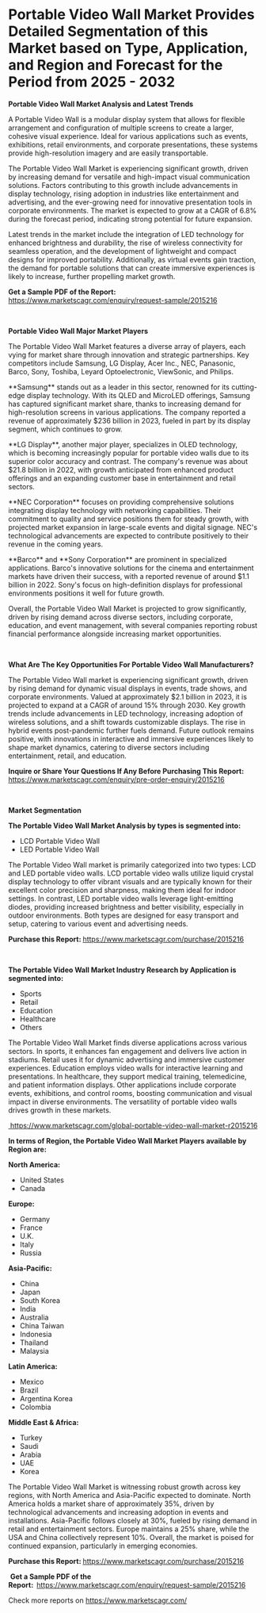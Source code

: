 <p><h1>Portable Video Wall Market Provides Detailed Segmentation of this Market based on Type, Application, and Region and Forecast for the Period from 2025 - 2032</h1></p><p><strong>Portable Video Wall Market Analysis and Latest Trends</strong></p>
<p><p>A Portable Video Wall is a modular display system that allows for flexible arrangement and configuration of multiple screens to create a larger, cohesive visual experience. Ideal for various applications such as events, exhibitions, retail environments, and corporate presentations, these systems provide high-resolution imagery and are easily transportable.</p><p>The Portable Video Wall Market is experiencing significant growth, driven by increasing demand for versatile and high-impact visual communication solutions. Factors contributing to this growth include advancements in display technology, rising adoption in industries like entertainment and advertising, and the ever-growing need for innovative presentation tools in corporate environments. The market is expected to grow at a CAGR of 6.8% during the forecast period, indicating strong potential for future expansion.</p><p>Latest trends in the market include the integration of LED technology for enhanced brightness and durability, the rise of wireless connectivity for seamless operation, and the development of lightweight and compact designs for improved portability. Additionally, as virtual events gain traction, the demand for portable solutions that can create immersive experiences is likely to increase, further propelling market growth.</p></p>
<p><strong>Get a Sample PDF of the Report:&nbsp;</strong> <a href="https://www.marketscagr.com/enquiry/request-sample/2015216?utm_campaign=1995&utm_medium=2&utm_source=Github&utm_content=ia&utm_term=17012025&utm_id=portable-video-wall">https://www.marketscagr.com/enquiry/request-sample/2015216</a></p>
<p>&nbsp;</p>
<p><strong>Portable Video Wall Major Market Players</strong></p>
<p><p>The Portable Video Wall Market features a diverse array of players, each vying for market share through innovation and strategic partnerships. Key competitors include Samsung, LG Display, Acer Inc., NEC, Panasonic, Barco, Sony, Toshiba, Leyard Optoelectronic, ViewSonic, and Philips.</p><p>**Samsung** stands out as a leader in this sector, renowned for its cutting-edge display technology. With its QLED and MicroLED offerings, Samsung has captured significant market share, thanks to increasing demand for high-resolution screens in various applications. The company reported a revenue of approximately $236 billion in 2023, fueled in part by its display segment, which continues to grow.</p><p>**LG Display**, another major player, specializes in OLED technology, which is becoming increasingly popular for portable video walls due to its superior color accuracy and contrast. The company's revenue was about $21.8 billion in 2022, with growth anticipated from enhanced product offerings and an expanding customer base in entertainment and retail sectors.</p><p>**NEC Corporation** focuses on providing comprehensive solutions integrating display technology with networking capabilities. Their commitment to quality and service positions them for steady growth, with projected market expansion in large-scale events and digital signage. NEC's technological advancements are expected to contribute positively to their revenue in the coming years.</p><p>**Barco** and **Sony Corporation** are prominent in specialized applications. Barco's innovative solutions for the cinema and entertainment markets have driven their success, with a reported revenue of around $1.1 billion in 2022. Sony's focus on high-definition displays for professional environments positions it well for future growth.</p><p>Overall, the Portable Video Wall Market is projected to grow significantly, driven by rising demand across diverse sectors, including corporate, education, and event management, with several companies reporting robust financial performance alongside increasing market opportunities.</p></p>
<p>&nbsp;</p>
<p><strong>What Are The Key Opportunities For Portable Video Wall Manufacturers?</strong></p>
<p><p>The Portable Video Wall market is experiencing significant growth, driven by rising demand for dynamic visual displays in events, trade shows, and corporate environments. Valued at approximately $2.1 billion in 2023, it is projected to expand at a CAGR of around 15% through 2030. Key growth trends include advancements in LED technology, increasing adoption of wireless solutions, and a shift towards customizable displays. The rise in hybrid events post-pandemic further fuels demand. Future outlook remains positive, with innovations in interactive and immersive experiences likely to shape market dynamics, catering to diverse sectors including entertainment, retail, and education.</p></p>
<p><strong>Inquire or Share Your Questions If Any Before Purchasing This Report:</strong> <a href="https://www.marketscagr.com/enquiry/pre-order-enquiry/2015216?utm_campaign=1995&utm_medium=2&utm_source=Github&utm_content=ia&utm_term=17012025&utm_id=portable-video-wall">https://www.marketscagr.com/enquiry/pre-order-enquiry/2015216</a></p>
<p>&nbsp;</p>
<p><strong>Market Segmentation</strong></p>
<p><strong>The Portable Video Wall Market Analysis by types is segmented into:</strong></p>
<p><ul><li>LCD Portable Video Wall</li><li>LED Portable Video Wall</li></ul></p>
<p><p>The Portable Video Wall market is primarily categorized into two types: LCD and LED portable video walls. LCD portable video walls utilize liquid crystal display technology to offer vibrant visuals and are typically known for their excellent color precision and sharpness, making them ideal for indoor settings. In contrast, LED portable video walls leverage light-emitting diodes, providing increased brightness and better visibility, especially in outdoor environments. Both types are designed for easy transport and setup, catering to various event and advertising needs.</p></p>
<p><strong>Purchase this Report:&nbsp;</strong><a href="https://www.marketscagr.com/purchase/2015216?utm_campaign=1995&utm_medium=2&utm_source=Github&utm_content=ia&utm_term=17012025&utm_id=portable-video-wall">https://www.marketscagr.com/purchase/2015216</a></p>
<p>&nbsp;</p>
<p><strong>The Portable Video Wall Market Industry Research by Application is segmented into:</strong></p>
<p><ul><li>Sports</li><li>Retail</li><li>Education</li><li>Healthcare</li><li>Others</li></ul></p>
<p><p>The Portable Video Wall Market finds diverse applications across various sectors. In sports, it enhances fan engagement and delivers live action in stadiums. Retail uses it for dynamic advertising and immersive customer experiences. Education employs video walls for interactive learning and presentations. In healthcare, they support medical training, telemedicine, and patient information displays. Other applications include corporate events, exhibitions, and control rooms, boosting communication and visual impact in diverse environments. The versatility of portable video walls drives growth in these markets.</p></p>
<p><a href="https://www.marketscagr.com/global-portable-video-wall-market-r2015216?utm_campaign=1995&utm_medium=2&utm_source=Github&utm_content=ia&utm_term=17012025&utm_id=portable-video-wall">&nbsp;https://www.marketscagr.com/global-portable-video-wall-market-r2015216</a></p>
<p><strong>In terms of Region, the Portable Video Wall Market Players available by Region are:</strong></p>
<p>
    <p> <strong> North America: </strong>
        <ul>
            <li>United States</li>
            <li>Canada</li>
        </ul>
        </p> 
    <p> <strong> Europe: </strong>
        <ul>
            <li>Germany</li>
            <li>France</li>
            <li>U.K.</li>
            <li>Italy</li>
            <li>Russia</li>
        </ul>
        </p> 
    <p> <strong> Asia-Pacific: </strong>
        <ul>
            <li>China</li>
            <li>Japan</li>
            <li>South Korea</li>
            <li>India</li>
            <li>Australia</li>
            <li>China Taiwan</li>
            <li>Indonesia</li>
            <li>Thailand</li>
            <li>Malaysia</li>
        </ul>
        </p> 
    <p> <strong> Latin America: </strong>
        <ul>
            <li>Mexico</li>
            <li>Brazil</li>
            <li>Argentina Korea</li>
            <li>Colombia</li>
        </ul>
        </p> 
    <p> <strong> Middle East & Africa: </strong>
        <ul>
            <li>Turkey</li>
            <li>Saudi</li>
            <li>Arabia</li>
            <li>UAE</li>
            <li>Korea</li>
        </ul>
    </p>
    </p>
<p><p>The Portable Video Wall Market is witnessing robust growth across key regions, with North America and Asia-Pacific expected to dominate. North America holds a market share of approximately 35%, driven by technological advancements and increasing adoption in events and installations. Asia-Pacific follows closely at 30%, fueled by rising demand in retail and entertainment sectors. Europe maintains a 25% share, while the USA and China collectively represent 10%. Overall, the market is poised for continued expansion, particularly in emerging economies.</p></p>
<p><strong>Purchase this Report: </strong><a href="https://www.marketscagr.com/purchase/2015216?utm_campaign=1995&utm_medium=2&utm_source=Github&utm_content=ia&utm_term=17012025&utm_id=portable-video-wall">https://www.marketscagr.com/purchase/2015216</a></p>
<p>&nbsp;<strong>Get a Sample PDF of the Report:&nbsp;&nbsp;</strong><a href="https://www.marketscagr.com/enquiry/request-sample/2015216?utm_campaign=1995&utm_medium=2&utm_source=Github&utm_content=ia&utm_term=17012025&utm_id=portable-video-wall">https://www.marketscagr.com/enquiry/request-sample/2015216</a></p>
<p><strong></strong></p>
<p>Check more reports on <a href="https://www.marketscagr.com/?utm_campaign=1995&utm_medium=2&utm_source=Github&utm_content=ia&utm_term=17012025&utm_id=portable-video-wall">https://www.marketscagr.com/</a></p>